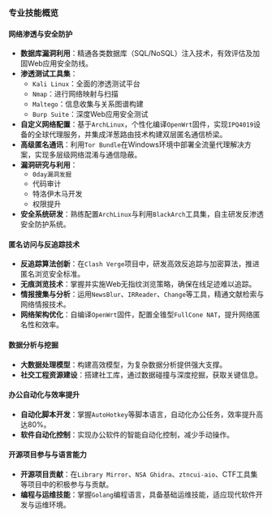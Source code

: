 ### **专业技能概览**

#### **网络渗透与安全防护**

- **数据库漏洞利用**：精通各类数据库（SQL/NoSQL）注入技术，有效评估及加固Web应用安全防线。
- **渗透测试工具集**：
  - `Kali Linux`：全面的渗透测试平台
  - `Nmap`：进行网络映射与扫描
  - `Maltego`：信息收集与关系图谱构建
  - `Burp Suite`：深度Web应用安全测试
- **自定义网络配置**：基于`ArchLinux`，个性化编译`OpenWrt`固件，实现`IPQ4019`设备的全球代理服务，并集成洋葱路由技术构建双层匿名通信桥梁。
- **高级匿名通讯**：利用`Tor Bundle`在Windows环境中部署全流量代理解决方案，实现多层级网络混淆与通信隐蔽。
- **漏洞研究与利用**：
  - `0day漏洞发掘`
  - 代码审计
  - 特洛伊木马开发
  - 权限提升
- **安全系统研发**：熟练配置`ArchLinux`与利用`BlackArch`工具集，自主研发反渗透安全防护系统。

#### **匿名访问与反追踪技术**

- **反追踪算法创新**：在`Clash Verge`项目中，研发高效反追踪与加密算法，推进匿名浏览安全标准。
- **无痕浏览技术**：掌握并实施Web无指纹浏览策略，确保在线足迹难以追踪。
- **情报搜集与分析**：运用`NewsBlur`、`IRReader`、`Change`等工具，精通文献检索与网络情报技术。
- **网络架构优化**：自编译`OpenWrt`固件，配置全锥型`FullCone NAT`，提升网络匿名性和效率。

#### **数据分析与挖掘**

- **大数据处理模型**：构建高效模型，为复杂数据分析提供强大支撑。
- **社交工程资源建设**：搭建社工库，通过数据碰撞与深度挖掘，获取关键信息。

#### **办公自动化与效率提升**

- **自动化脚本开发**：掌握`AutoHotkey`等脚本语言，自动化办公任务，效率提升高达80%。
- **软件自动化控制**：实现办公软件的智能自动化控制，减少手动操作。

#### **开源项目参与与语言能力**

- **开源项目贡献**：在`Library Mirror`、`NSA Ghidra`、`ztncui-aio`、CTF工具集等项目中的积极参与与贡献。
- **编程与运维技能**：掌握`Golang`编程语言，具备基础运维技能，适应现代软件开发与运维环境。
